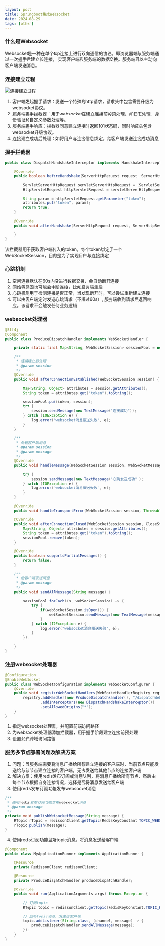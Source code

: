 ```yaml
---
layout: post
title: Springboot集成Websocket
date: 2024-08-29
tags: [other]
---
```


### 什么是Websocket
Websocket是一种在单个tcp连接上进行双向通信的协议。即浏览器端与服务端通过一次握手后建立长连接，
实现客户端和服务端的数据交换。服务端可以主动向客户端发送消息。

### 连接建立过程
![连接建立过程](/images/websocket-link.png)
1. 客户端发起握手请求：发送一个特殊的http请求，请求头中包含需要升级为websocket协议。
2. 服务端握手拦截器：用于websocket在建立连接前的预处理。如日志处理、身份验证和自定义参数处理等。
3. 服务端握手响应：拦截器同意建立连接时返回101状态码，同时响应头包含websocket升级协议。
4. 连接建立成功后处理：如将用户与连接信息绑定，给客户端发送连接成功消息

### 握手拦截器
```java
public class DispatchHandshakeInterceptor implements HandshakeInterceptor {

    @Override
    public boolean beforeHandshake(ServerHttpRequest request, ServerHttpResponse response, WebSocketHandler wsHandler, Map<String, Object> attributes) throws Exception {

        ServletServerHttpRequest servletServerHttpRequest = (ServletServerHttpRequest) request;
        HttpServletRequest httpServletRequest = servletServerHttpRequest.getServletRequest();

        String param = httpServletRequest.getParameter("token");
        attributes.put("token", param);
        return true;
    }

    @Override
    public void afterHandshake(ServerHttpRequest request, ServerHttpResponse response, WebSocketHandler wsHandler, Exception exception) {

    }
}
```
该拦截器用于获取客户端传入的token，每个token绑定了一个WebSocketSession，目的是为了实现用户与连接绑定

### 心跳机制
1. 空闲连接默认在60s内没进行数据交换，会自动断开连接
2. 网络等原因也可能会中断连接，比如服务端重启
3. 心跳机制用于检测连接是否正常，当发现断开时，可以尝试重新建立连接
4. 可以由客户端定时发送心跳请求（不超过60s）, 服务端收到请求后返回响应。该请求不会触发任何业务逻辑

### websocket处理器
```java
@Slf4j
@Component
public class ProduceDispatchHandler implements WebSocketHandler {

    private static final Map<String, WebSocketSession> sessionPool = new ConcurrentHashMap<>();

    /**
     * 连接建立后处理
     * @param session
     */
    @Override
    public void afterConnectionEstablished(WebSocketSession session) {

        Map<String, Object> attributes = session.getAttributes();
        String token = attributes.get("token").toString();

        sessionPool.put(token, session);
        try {
            session.sendMessage(new TextMessage("连接成功"));
        } catch (IOException e) {
            log.error("websocket消息推送失败", e);
        }
    }

    /**
     * 处理客户端消息
     * @param session
     * @param message
     */
    @Override
    public void handleMessage(WebSocketSession session, WebSocketMessage<?> message) {

        try {
            session.sendMessage(new TextMessage("心跳发送成功"));
        } catch (IOException e) {
            log.error("websocket消息推送失败", e);
        }
    }

    @Override
    public void handleTransportError(WebSocketSession session, Throwable exception) {}

    @Override
    public void afterConnectionClosed(WebSocketSession session, CloseStatus closeStatus) {
        Map<String, Object> attributes = session.getAttributes();
        String token = attributes.get("token").toString();
        sessionPool.remove(token);
    }

    @Override
    public boolean supportsPartialMessages() {
        return false;
    }

    /**
     * 给客户端发送消息
     * @param message
     */
    public void sendAllMessage(String message) {

        sessionPool.forEach((s, webSocketSession) -> {
            try {
                if(webSocketSession.isOpen()) {
                    webSocketSession.sendMessage(new TextMessage(message));
                }
            } catch (IOException e) {
                log.error("websocket消息推送失败", e);
            }
        });

    }
}
```

### 注册websocket处理器
```java
@Configuration
@EnableWebSocket
public class WebSocketConfiguration implements WebSocketConfigurer {
    @Override
    public void registerWebSocketHandlers(WebSocketHandlerRegistry registry) {
        registry.addHandler(new ProduceDispatchHandler(), "/dispatchWebsocket")
                .addInterceptors(new DispatchHandshakeInterceptor())
                .setAllowedOrigins("*");
    }
}
```
1. 指定websocket处理器，并配置前端访问路径
2. 为websocket处理器添加拦截器，用于握手阶段建立连接前预处理
3. 设置允许跨域访问路径

### 服务多节点部署问题及解决方案
1. 问题：当服务端需要将消息广播给所有建立连接的客户端时，当前节点只能发送给与该节点建立连接的客户端，无法发送给其他节点的连接客户端
2. 解决方案：使用redis发布订阅或消息队列，将消息广播给所有节点，然后由每个节点根据自身连接情况，选择是否将消息发送给客户端
3. 使用redis发布订阅功能发布websocket消息
```java
/**
 * 使用redis发布订阅功能发布websocket消息
 * @param message
 */
private void publishWebsocketMessage(String message) {
    RTopic rTopic = redissonClient.getTopic(RedisKeyConstant.TOPIC_WEBSOCKET);
    rTopic.publish(message);
}
```
4. 使用redis订阅功能监听topic消息，将消息发送给客户端
```java
@Component
public class MyApplicationRunner implements ApplicationRunner {

    @Resource
    private RedissonClient redissonClient;

    @Resource
    private ProduceDispatchHandler produceDispatchHandler;

    @Override
    public void run(ApplicationArguments args) throws Exception {

        // 订阅topic
        RTopic topic = redissonClient.getTopic(RedisKeyConstant.TOPIC_WEBSOCKET);

        // 监听topic消息，发送给客户端
        topic.addListener(String.class, (channel, message) -> {
            produceDispatchHandler.sendAllMessage(message);
        });
    }
}
```






